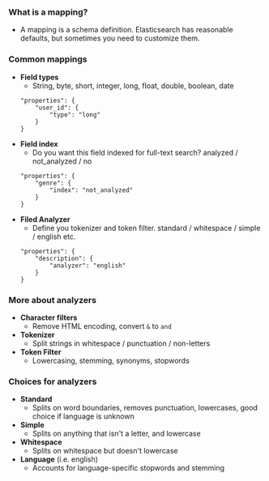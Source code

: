### What is a mapping?
- A mapping is a schema definition. Elasticsearch has reasonable defaults, but sometimes you need to customize them.

### Common mappings
- **Field types**
    - String, byte, short, integer, long, float, double, boolean, date
    ```
    "properties": {
        "user_id": {
            "type": "long"
        }
    }
    ```
- **Field index**
    - Do you want this field indexed for full-text search? analyzed / not_analyzed / no
    ```
    "properties": {
        "genre": {
            "index": "not_analyzed"
        }
    }
    ```
- **Filed Analyzer**
    - Define you tokenizer and token filter. standard / whitespace / simple / english etc.
    ```
    "properties": {
        "description": {
            "analyzer": "english"
        }
    }
    ```

### More about analyzers
- **Character filters**
    - Remove HTML encoding, convert `&` to `and`
- **Tokenizer**
    - Split strings in whitespace / punctuation / non-letters
- **Token Filter**
    - Lowercasing, stemming, synonyms, stopwords

### Choices for analyzers
- **Standard**
    - Splits on word boundaries, removes punctuation, lowercases, good choice if language is unknown
- **Simple**
    - Splits on anything that isn't a letter, and lowercase
- **Whitespace**
    - Splits on whitespace but doesn't lowercase
- **Language** (i.e. english)
    - Accounts for language-specific stopwords and stemming